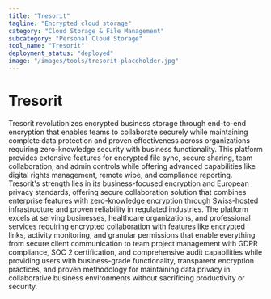 ```yaml
---
title: "Tresorit"
tagline: "Encrypted cloud storage"
category: "Cloud Storage & File Management"
subcategory: "Personal Cloud Storage"
tool_name: "Tresorit"
deployment_status: "deployed"
image: "/images/tools/tresorit-placeholder.jpg"
---
```


# Tresorit

Tresorit revolutionizes encrypted business storage through end-to-end encryption that enables teams to collaborate securely while maintaining complete data protection and proven effectiveness across organizations requiring zero-knowledge security with business functionality. This platform provides extensive features for encrypted file sync, secure sharing, team collaboration, and admin controls while offering advanced capabilities like digital rights management, remote wipe, and compliance reporting. Tresorit's strength lies in its business-focused encryption and European privacy standards, offering secure collaboration solution that combines enterprise features with zero-knowledge encryption through Swiss-hosted infrastructure and proven reliability in regulated industries. The platform excels at serving businesses, healthcare organizations, and professional services requiring encrypted collaboration with features like encrypted links, activity monitoring, and granular permissions that enable everything from secure client communication to team project management with GDPR compliance, SOC 2 certification, and comprehensive audit capabilities while providing users with business-grade functionality, transparent encryption practices, and proven methodology for maintaining data privacy in collaborative business environments without sacrificing productivity or security.